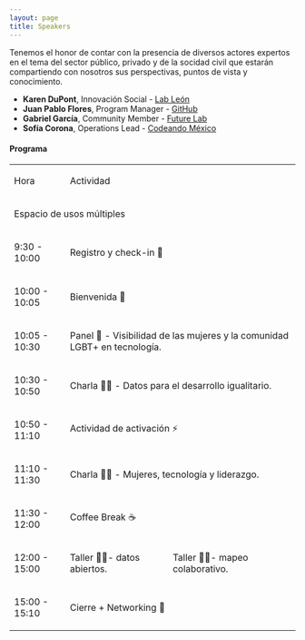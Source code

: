 ```yaml
---
layout: page
title: Speakers
---
```


Tenemos el honor de contar con la presencia de diversos actores expertos en el tema del sector público, privado y de la socidad civil que estarán compartiendo con nosotros sus perspectivas, puntos de vista y conocimiento.

- **Karen DuPont**, Innovación Social - [Lab León](https://www.facebook.com/lab.leon.DGI/)
- **Juan Pablo Flores**, Program Manager - [GitHub](https://education.github.com/)
- **Gabriel García**, Community Member - [Future Lab](https://futurelab.mx/)
- **Sofía Corona**, Operations Lead - [Codeando México](http://www.codeandomexico.org/)



#### Programa

<table class="c60">
    <tbody>
        <tr class="c4">
            <td class="c39" colspan="1" rowspan="1">
                <p class="c5"><span class="c65">Hora</span></p>
            </td>
            <td class="c46" colspan="2" rowspan="1">
                <p class="c5"><span class="c65">Actividad</span></p>
            </td>
        </tr>
        <tr class="c91">
            <td class="c41" colspan="3" rowspan="1">
                <p class="c5"><span class="c65 c79 c80">Espacio de usos múltiples</span></p>
            </td>
        </tr>
        <tr class="c4">
            <td class="c54" colspan="1" rowspan="1">
                <p class="c5"><span class="c15">9:30 - 10:00</span></p>
            </td>
            <td class="c81" colspan="2" rowspan="1">
                <p class="c5"><span class="c15">Registro y check-in 🎫</span></p>
            </td>
        </tr>
        <tr class="c4">
            <td class="c8" colspan="1" rowspan="1">
                <p class="c5"><span class="c15">10:00 - 10:05</span></p>
            </td>
            <td class="c48" colspan="2" rowspan="1">
                <p class="c5"><span class="c15">Bienvenida 🎊</span></p>
            </td>
        </tr>
        <tr class="c4">
            <td class="c23" colspan="1" rowspan="1">
                <p class="c5"><span class="c15">10</span><span class="c15">:05 - 10:30</span></p>
            </td>
            <td class="c20" colspan="2" rowspan="1">
                <p class="c5"><span class="c15">Panel 🎤 -  Visibilidad de las mujeres y la comunidad LGBT+ en tecnología.</span></p>
            </td>
        </tr>
        <tr class="c4">
            <td class="c23" colspan="1" rowspan="1">
                <p class="c5"><span class="c32">10:30 - 10:50</span></p>
            </td>
            <td class="c20" colspan="2" rowspan="1">
                <p class="c5"><span class="c32">Charla  👩‍💼 - Datos para el desarrollo igualitario.</span></p>
            </td>
        </tr>
        <tr class="c4">
            <td class="c23" colspan="1" rowspan="1">
                <p class="c5"><span class="c15">10:50 - 11:10</span></p>
            </td>
            <td class="c20" colspan="2" rowspan="1">
                <p class="c5"><span class="c15">Actividad de activación ⚡️</span></p>
            </td>
        </tr>
        <tr class="c4">
            <td class="c23" colspan="1" rowspan="1">
                <p class="c5"><span class="c32">11:10 - 11:30</span></p>
            </td>
            <td class="c20" colspan="2" rowspan="1">
                <p class="c5"><span class="c32">Charla 👩‍💼 - Mujeres, tecnología y liderazgo.</span></p>
            </td>
        </tr>
        <tr class="c4">
            <td class="c23" colspan="1" rowspan="1">
                <p class="c5"><span class="c15">11:30 - 12:00</span></p>
            </td>
            <td class="c20" colspan="2" rowspan="1">
                <p class="c5"><span class="c15">Coffee Break ☕️</span></p>
            </td>
        </tr>
        <tr class="c4">
            <td class="c23" colspan="1" rowspan="1">
                <p class="c5"><span class="c15">12:00 - 15:00</span></p>
            </td>
            <td class="c83" colspan="1" rowspan="1">
                <p class="c5"><span class="c15">Taller  👩‍💻- datos abiertos.</span></p>
            </td>
            <td class="c6" colspan="1" rowspan="1">
                <p class="c5"><span class="c27 c15">Taller  👨‍💻- mapeo colaborativo.</span></p>
            </td>
        </tr>
        <tr class="c4">
            <td class="c23" colspan="1" rowspan="1">
                <p class="c5"><span class="c15">15:00 - 15:10</span></p>
            </td>
            <td class="c20" colspan="2" rowspan="1">
                <p class="c5"><span class="c15">Cierre + Networking 🌈</span></p>
            </td>
        </tr>
    </tbody>
</table>
